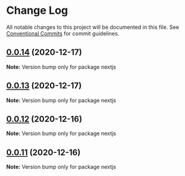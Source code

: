 # Change Log

All notable changes to this project will be documented in this file.
See [Conventional Commits](https://conventionalcommits.org) for commit guidelines.

## [0.0.14](https://github.com/Corejam/Corejam/compare/nextjs@0.0.13...nextjs@0.0.14) (2020-12-17)

**Note:** Version bump only for package nextjs





## [0.0.13](https://github.com/Corejam/Corejam/compare/nextjs@0.0.10...nextjs@0.0.13) (2020-12-17)

**Note:** Version bump only for package nextjs





## [0.0.12](https://github.com/Corejam/Corejam/compare/nextjs@0.0.10...nextjs@0.0.12) (2020-12-16)

**Note:** Version bump only for package nextjs





## [0.0.11](https://github.com/Corejam/Corejam/compare/nextjs@0.0.10...nextjs@0.0.11) (2020-12-16)

**Note:** Version bump only for package nextjs
